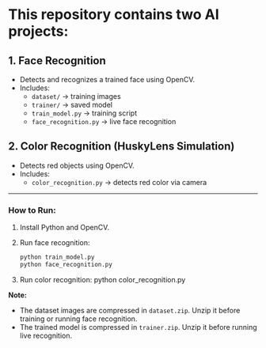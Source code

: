 # This repository contains two AI projects:

## 1. Face Recognition
- Detects and recognizes a trained face using OpenCV.
- Includes:
  - `dataset/` → training images
  - `trainer/` → saved model
  - `train_model.py` → training script
  - `face_recognition.py` → live face recognition

## 2. Color Recognition (HuskyLens Simulation)
- Detects red objects using OpenCV.
- Includes:
  - `color_recognition.py` → detects red color via camera

---

###  How to Run:

1. Install Python and OpenCV.

2. Run face recognition:
   ```bash
   python train_model.py
   python face_recognition.py
   
3. Run color recognition:
python color_recognition.py

**Note:**  
- The dataset images are compressed in `dataset.zip`. Unzip it before training or running face recognition.  
- The trained model is compressed in `trainer.zip`. Unzip it before running live recognition.
